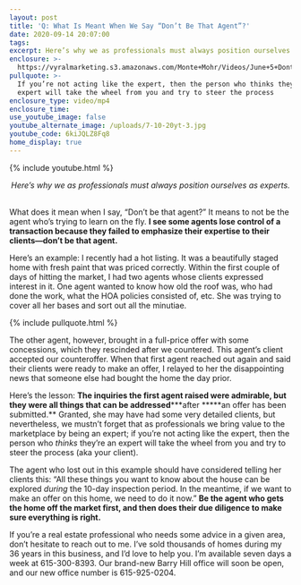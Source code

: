 ```yaml
---
layout: post
title: 'Q: What Is Meant When We Say “Don’t Be That Agent”?'
date: 2020-09-14 20:07:00
tags:
excerpt: Here’s why we as professionals must always position ourselves as experts.
enclosure: >-
  https://vyralmarketing.s3.amazonaws.com/Monte+Mohr/Videos/June+5+DontBeThatAgent.mp4
pullquote: >-
  If you’re not acting like the expert, then the person who thinks they’re an
  expert will take the wheel from you and try to steer the process
enclosure_type: video/mp4
enclosure_time:
use_youtube_image: false
youtube_alternate_image: /uploads/7-10-20yt-3.jpg
youtube_code: 6kiJQLZ8Fq8
home_display: true
---
```


{% include youtube.html %}

<center><em>Here&rsquo;s why we as professionals must always position ourselves as experts. </em></center>

<center>&nbsp;</center>

What does it mean when I say, “Don’t be that agent?” It means to not be the agent who’s trying to learn on the fly. **I see some agents lose control of a transaction because they failed to emphasize their expertise to their clients—don’t be that agent.&nbsp;**

Here’s an example: I recently had a hot listing. It was a beautifully staged home with fresh paint that was priced correctly. Within the first couple of days of hitting the market, I had two agents whose clients expressed interest in it. One agent wanted to know how old the roof was, who had done the work, what the HOA policies consisted of, etc. She was trying to cover all her bases and sort out all the minutiae.&nbsp;

{% include pullquote.html %}

The other agent, however, brought in a full-price offer with some concessions, which they rescinded after we countered. This agent’s client accepted our counteroffer. When that first agent reached out again and said their clients were ready to make an offer, I relayed to her the disappointing news that someone else had bought the home the day prior.&nbsp;

Here’s the lesson: **The inquiries the first agent raised were admirable, but they were all things that can be addressed*****after \*\****an offer has been submitted.\*\* Granted, she may have had some very detailed clients, but nevertheless, we mustn’t forget that as professionals we bring value to the marketplace by being an expert; if you’re not acting like the expert, then the person who *thinks* they’re an expert will take the wheel from you and try to steer the process (aka your client).&nbsp;

The agent who lost out in this example should have considered telling her clients this: “All these things you want to know about the house can be explored *during* the 10-day inspection period. In the meantime, if we want to make an offer on this home, we need to do it now.” **Be the agent who gets the home off the market first, and then does their due diligence to make sure everything is right.&nbsp;**

If you’re a real estate professional who needs some advice in a given area, don’t hesitate to reach out to me. I’ve sold thousands of homes during my 36 years in this business, and I’d love to help you. I’m available seven days a week at 615-300-8393. Our brand-new Barry Hill office will soon be open, and our new office number is 615-925-0204.&nbsp;